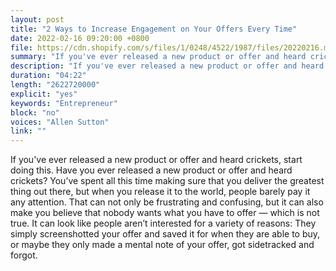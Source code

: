 ```yaml
---
layout: post
title: "2 Ways to Increase Engagement on Your Offers Every Time"
date: 2022-02-16 09:20:00 +0800
file: https://cdn.shopify.com/s/files/1/0248/4522/1987/files/20220216.mp3?v=1645497939
summary: "If you've ever released a new product or offer and heard crickets, start doing this. Have you ever released a new product or offer and heard crickets? You’ve spent all this time making sure that you deliver the greatest thing out there, but when you release it to the world, people barely pay it any attention. That can not only be frustrating and confusing, but it can also make you believe that nobody wants what you have to offer — which is not true. It can look like people aren’t interested for a variety of reasons: They simply screenshotted your offer and saved it for when they are able to buy, or maybe they only made a mental note of your offer, got sidetracked and forgot."
description: "If you've ever released a new product or offer and heard crickets, start doing this. Have you ever released a new product or offer and heard crickets? You’ve spent all this time making sure that you deliver the greatest thing out there, but when you release it to the world, people barely pay it any attention. That can not only be frustrating and confusing, but it can also make you believe that nobody wants what you have to offer — which is not true. It can look like people aren’t interested for a variety of reasons: They simply screenshotted your offer and saved it for when they are able to buy, or maybe they only made a mental note of your offer, got sidetracked and forgot."
duration: "04:22"
length: "2622720000"
explicit: "yes"
keywords: "Entrepreneur"
block: "no"
voices: "Allen Sutton"
link: ""
---
```


If you've ever released a new product or offer and heard crickets, start doing this. Have you ever released a new product or offer and heard crickets? You’ve spent all this time making sure that you deliver the greatest thing out there, but when you release it to the world, people barely pay it any attention. That can not only be frustrating and confusing, but it can also make you believe that nobody wants what you have to offer — which is not true. It can look like people aren’t interested for a variety of reasons: They simply screenshotted your offer and saved it for when they are able to buy, or maybe they only made a mental note of your offer, got sidetracked and forgot.
